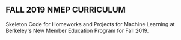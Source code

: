 ## FALL 2019 NMEP CURRICULUM

Skeleton Code for Homeworks and Projects for Machine Learning at Berkeley's New Member Education Program for Fall 2019.

